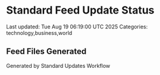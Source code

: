 # Standard Feed Update Status
Last updated: Tue Aug 19 06:19:00 UTC 2025
Categories: technology,business,world

## Feed Files Generated

Generated by Standard Updates Workflow
